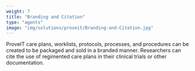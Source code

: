```yaml
---
weight: 7
title: "Branding and Citation"
type: "agents"
image: "img/solutions/proveit/Branding-and-Citation.jpg"
---
```

ProveIT care plans, worklists, protocols, processes, and procedures can be created to be packaged and sold in a branded manner. Researchers can cite the use of regimented care plans in their clinical trials or other documentation.